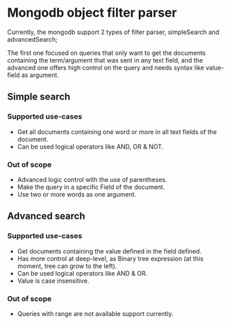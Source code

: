 # Mongodb object filter parser

Currently, the mongodb support 2 types of filter parser, simpleSearch and advancedSearch;

The first one focused on queries that only want to get the documents containing the term/argument that was sent in any text field, and the advanced one offers high control on the query and needs syntax like value-field as argument.

## Simple search

### Supported use-cases

- Get all documents containing one word or more in all text fields of the document.
- Can be used logical operators like AND, OR & NOT.

### Out of scope

- Advanced logic control with the use of parentheses.
- Make the query in a specific Field of the document.
- Use two or more words as one argument.



## Advanced search

### Supported use-cases

- Get documents containing the value defined in the field defined.
- Has more control at deep-level, as Binary tree expression (at this moment, tree can grow to the left).
- Can be used logical operators like AND & OR.
- Value is case insensitive.

### Out of scope

- Queries with range are not available support currently.